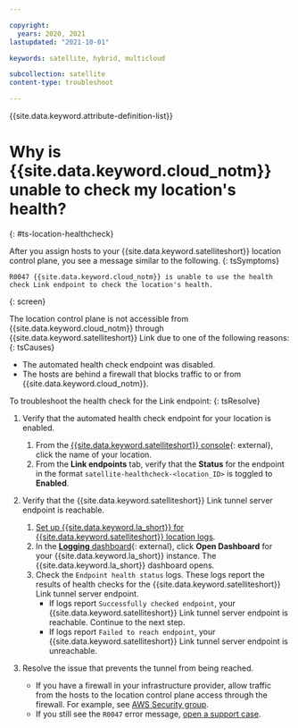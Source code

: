 ```yaml
---

copyright:
  years: 2020, 2021
lastupdated: "2021-10-01"

keywords: satellite, hybrid, multicloud

subcollection: satellite
content-type: troubleshoot

---
```


{{site.data.keyword.attribute-definition-list}}

# Why is {{site.data.keyword.cloud_notm}} unable to check my location's health?
{: #ts-location-healthcheck}


After you assign hosts to your {{site.data.keyword.satelliteshort}} location control plane, you see a message similar to the following.
{: tsSymptoms}

```
R0047 {{site.data.keyword.cloud_notm}} is unable to use the health check Link endpoint to check the location's health.
```
{: screen}


The location control plane is not accessible from {{site.data.keyword.cloud_notm}} through {{site.data.keyword.satelliteshort}} Link due to one of the following reasons:
{: tsCauses}

* The automated health check endpoint was disabled.
* The hosts are behind a firewall that blocks traffic to or from {{site.data.keyword.cloud_notm}}.


To troubleshoot the health check for the Link endpoint:
{: tsResolve}

1. Verify that the automated health check endpoint for your location is enabled.
    1. From the [{{site.data.keyword.satelliteshort}} console](https://cloud.ibm.com/satellite/locations){: external}, click the name of your location.
    2. From the **Link endpoints** tab, verify that the **Status** for the endpoint in the format `satellite-healthcheck-<location_ID>` is toggled to **Enabled**.

2. Verify that the {{site.data.keyword.satelliteshort}} Link tunnel server endpoint is reachable.
    1. [Set up {{site.data.keyword.la_short}} for {{site.data.keyword.satelliteshort}} location logs](/docs/satellite?topic=satellite-health#setup-la).
    2. In the [**Logging** dashboard](https://cloud.ibm.com/observe/logging){: external}, click **Open Dashboard** for your {{site.data.keyword.la_short}} instance. The {{site.data.keyword.la_short}} dashboard opens.
    3. Check the `Endpoint health status` logs. These logs report the results of health checks for the {{site.data.keyword.satelliteshort}} Link tunnel server endpoint.
        * If logs report `Successfully checked endpoint`, your {{site.data.keyword.satelliteshort}} Link tunnel server endpoint is reachable. Continue to the next step.
        * If logs report `Failed to reach endpoint`, your {{site.data.keyword.satelliteshort}} Link tunnel server endpoint is unreachable.
3. Resolve the issue that prevents the tunnel from being reached.
    * If you have a firewall in your infrastructure provider, allow traffic from the hosts to the location control plane access through the firewall. For example, see [AWS Security group](/docs/satellite?topic=satellite-aws#aws-reqs-secgroup).
    * If you still see the `R0047` error message, [open a support case](/docs/satellite?topic=satellite-get-help#help-support).


